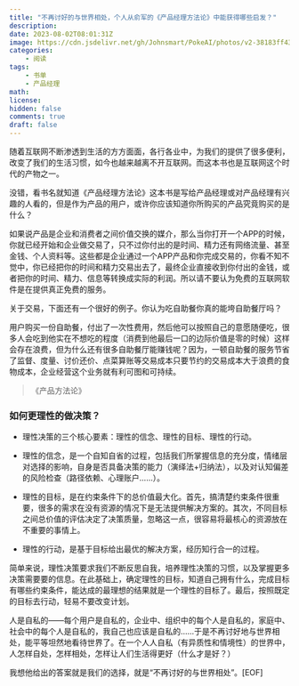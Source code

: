 ```yaml
---
title: "不再讨好的与世界相处，个人从俞军的《产品经理方法论》中能获得哪些启发？"
description: 
date: 2023-08-02T08:01:31Z
image: https://cdn.jsdelivr.net/gh/Johnsmart/PokeAI/photos/v2-38183ff438c8ae08d3f6973a3234b686_720w.jpg
categories:
    - 阅读
tags:
    - 书单 
    - 产品经理
math: 
license: 
hidden: false
comments: true
draft: false
---
```


随着互联网不断渗透到生活的方方面面，各行各业中，为我们的提供了很多便利，改变了我们的生活习惯，如今也越来越离不开互联网。而这本书也是互联网这个时代的产物之一。

没错，看书名就知道《产品经理方法论》这本书是写给产品经理或对产品经理有兴趣的人看的，但是作为产品的用户，或许你应该知道你所购买的产品究竟购买的是什么？

如果说产品是企业和消费者之间价值交换的媒介，那么当你打开一个APP的时候，你就已经开始和企业做交易了，只不过你付出的是时间、精力还有网络流量、甚至金钱、个人资料等。这些都是企业通过一个APP产品和你完成交易的，你看不知不觉中，你已经把你的时间和精力交易出去了，最终企业直接收到你付出的金钱，或者把你的时间、精力、信息等转换成实际的利润。所以请不要认为免费的互联网软件是在提供真正免费的服务。

关于交易，下面还有一个很好的例子。你认为吃自助餐你真的能垮自助餐厅吗？

用户购买一份自助餐，付出了一次性费用，然后他可以按照自己的意愿随便吃，很多人会吃到他实在不想吃的程度（消费到他最后一口的边际价值是零的时候）这样会存在浪费，但为什么还有很多自助餐厅能赚钱呢？因为，一顿自助餐的服务节省了监督、度量、讨价还价、点菜算账等交易成本只要节约的交易成本大于浪费的食物成本，企业经营这个业务就有利可图和可持续。

> 《产品方法论》

### 如何更理性的做决策？

* 理性决策的三个核心要素：理性的信念、理性的目标、理性的行动。
* 理性的信念，是一个自知自省的过程，包括我们所掌握信息的充分度，情绪层对选择的影响，自身是否具备决策的能力（演绎法+归纳法），以及对认知偏差的风险检查（路径依赖、心理账户......）。
* 理性的目标，是在约束条件下的总价值最大化。首先，搞清楚约束条件很重要，很多的需求在没有资源的情况下是无法提供解决方案的。其次，不同目标之间总价值的评估决定了决策质量，忽略这一点，很容易将最核心的资源放在不重要的事情上。

* 理性的行动，是基于目标给出最优的解决方案，经历知行合一的过程。

简单来说，理性决策要求我们不断反思自我，培养理性决策的习惯，以及掌握更多决策需要要的信息。在此基础上，确定理性的目标，知道自己拥有什么，完成目标有哪些约束条件，能达成的最理想的结果就是一个理性的目标了。最后，按照既定的目标去行动，轻易不要改变计划。

人是自私的——每个用户是自私的，企业中、组织中的每个人是自私的，家庭中、社会中的每个人是自私的，我自己也应该是自私的……于是不再讨好地与世界相处，能平等坦然地看待世界了。在一个人人自私（有异质性和情境性）的世界中，人怎样自处，怎样相处，怎样让人们生活得更好（什么才是好？）

我想他给出的答案就是我们的选择，就是“不再讨好的与世界相处”。[EOF]